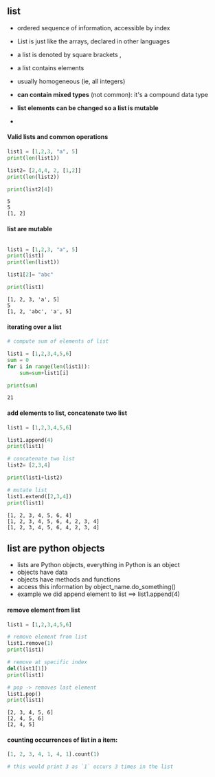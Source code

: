 
## list

- ordered sequence of information, accessible by  index
- List is just like the arrays, declared in other languages

- a list is denoted by square brackets ,

- a list contains elements

- usually homogeneous (ie, all integers)

- **can contain mixed types** (not common): it's a compound data type

- **list elements can be changed so a list is mutable**
- 

#### Valid lists and common operations

```python
list1 = [1,2,3, "a", 5]
print(len(list1))

list2= [2,4,4, 2, [1,2]]
print(len(list2))

print(list2[4])

```

```text
5
5
[1, 2]
```

#### list are mutable

```python

list1 = [1,2,3, "a", 5]
print(list1)
print(len(list1))

list1[2]= "abc"

print(list1)
```

```text
[1, 2, 3, 'a', 5]
5
[1, 2, 'abc', 'a', 5]
```

#### iterating over a list

```python
# compute sum of elements of list

list1 = [1,2,3,4,5,6]
sum = 0
for i in range(len(list1)):
    sum=sum+list1[i]

print(sum)
```

```text
21
```

#### add elements to list, concatenate two list

```python
list1 = [1,2,3,4,5,6]

list1.append(4)
print(list1)

# concatenate two list
list2= [2,3,4]

print(list1+list2)

# mutate list
list1.extend([2,3,4])
print(list1)

```
```text
[1, 2, 3, 4, 5, 6, 4]
[1, 2, 3, 4, 5, 6, 4, 2, 3, 4]
[1, 2, 3, 4, 5, 6, 4, 2, 3, 4]
```

## list are python objects

- lists are Python objects, everything in Python is an object
- objects have data
- objects have methods and functions
- access this information by object_name.do_something()
- example we did append element to list ==> list1.append(4)

#### remove element from list

````python
list1 = [1,2,3,4,5,6]

# remove element from list
list1.remove(1)
print(list1)

# remove at specific index
del(list1[1])
print(list1)

# pop -> removes last element
list1.pop()
print(list1)
````
```text
[2, 3, 4, 5, 6]
[2, 4, 5, 6]
[2, 4, 5]
```


#### counting occurrences of list in a item:

```python
[1, 2, 3, 4, 1, 4, 1].count(1)

# this would print 3 as `1` occurs 3 times in the list
```